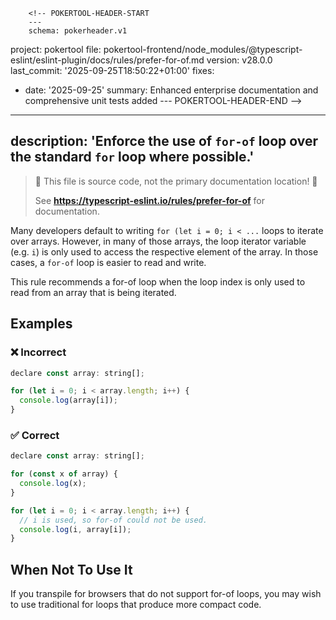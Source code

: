         <!-- POKERTOOL-HEADER-START
        ---
        schema: pokerheader.v1
project: pokertool
file: pokertool-frontend/node_modules/@typescript-eslint/eslint-plugin/docs/rules/prefer-for-of.md
version: v28.0.0
last_commit: '2025-09-25T18:50:22+01:00'
fixes:
- date: '2025-09-25'
  summary: Enhanced enterprise documentation and comprehensive unit tests added
        ---
        POKERTOOL-HEADER-END -->
---
description: 'Enforce the use of `for-of` loop over the standard `for` loop where possible.'
---

> 🛑 This file is source code, not the primary documentation location! 🛑
>
> See **https://typescript-eslint.io/rules/prefer-for-of** for documentation.

Many developers default to writing `for (let i = 0; i < ...` loops to iterate over arrays.
However, in many of those arrays, the loop iterator variable (e.g. `i`) is only used to access the respective element of the array.
In those cases, a `for-of` loop is easier to read and write.

This rule recommends a for-of loop when the loop index is only used to read from an array that is being iterated.

## Examples

<!--tabs-->

### ❌ Incorrect

```js
declare const array: string[];

for (let i = 0; i < array.length; i++) {
  console.log(array[i]);
}
```

### ✅ Correct

```js
declare const array: string[];

for (const x of array) {
  console.log(x);
}

for (let i = 0; i < array.length; i++) {
  // i is used, so for-of could not be used.
  console.log(i, array[i]);
}
```

## When Not To Use It

If you transpile for browsers that do not support for-of loops, you may wish to use traditional for loops that produce more compact code.
